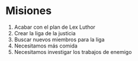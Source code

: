 # Misiones

1. Acabar con el plan de Lex Luthor
2. Crear la liga de la justicia
3. Buscar nuevos miembros para la liga 
4. Necesitamos más comida 
5. Necesitamos investigar los trabajos de enemigo

